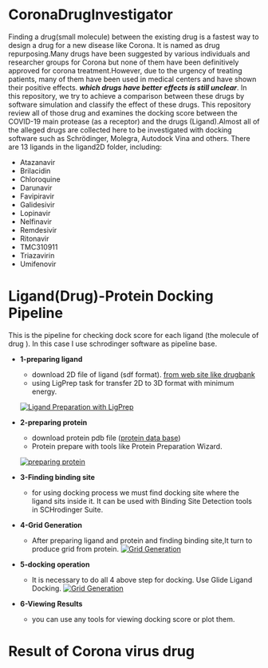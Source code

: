 # CoronaDrugInvestigator


Finding a drug(small molecule) between the existing drug is a fastest way to design a drug for a new disease like Corona. It is named as drug repurposing.Many drugs have been suggested by various individuals and researcher groups for Corona but none of them have been definitively approved for corona treatment.However, due to the urgency of treating patients, many of them have been used in medical centers and have shown their positive effects. ***which drugs have better effects is still unclear***. In this repository, we try to achieve a comparison between these drugs by software simulation and classify the effect of these drugs.
This repository review all of those drug and  examines the docking score between the COVID-19 main protease (as a receptor)  and the drugs (Ligand).Almost all of the alleged drugs are collected here to be investigated with docking software such as Schrödinger, Molegra, Autodock Vina and others.
 There are 13 ligands in the ligand2D folder, including:
 - Atazanavir
- Brilacidin
- Chloroquine
- Darunavir
- Favipiravir
- Galidesivir
- Lopinavir
- Nelfinavir
- Remdesivir
- Ritonavir
- TMC310911
- Triazavirin
- Umifenovir
# Ligand(Drug)-Protein Docking Pipeline
This is the pipeline for checking dock score for each ligand (the molecule of drug ). In this case I use schrodinger software as pipeline base.
- **1-preparing ligand**
  - download 2D file of ligand (sdf format). [from web site like drugbank](https://www.drugbank.ca/)
  - using LigPrep task for transfer 2D to 3D format with minimum energy.
  
   [![Ligand Preparation with LigPrep](https://img.youtube.com/vi/5vO88ui0JdM/0.jpg)](https://www.youtube.com/watch?v=5vO88ui0JdM)
- **2-preparing protein**
    - download protein pdb file ([protein data base](https://www.rcsb.org/)) 
    - Protein prepare with tools like  Protein Preparation Wizard.
  
   [![preparing protein](https://img.youtube.com/vi/YRFROyN88Fw/0.jpg)](https://www.youtube.com/watch?v=YRFROyN88Fw)
- **3-Finding binding site**  
  - for using docking process we must find docking site where the ligand sits inside it. It can be used with 
   Binding Site Detection tools in SCHrodinger Suite.
- **4-Grid Generation**
  - After preparing ligand and protein and finding binding site,It turn to produce grid from protein.
 [![Grid Generation](https://img.youtube.com/vi/_AUKLGtrBR8/0.jpg)](https://www.youtube.com/watch?v=_AUKLGtrBR8)
 - **5-docking operation**
   - It is necessary to do all 4 above step for docking. Use Glide Ligand Docking.
  [![Grid Generation](https://img.youtube.com/vi/htoaov6bQlk/0.jpg)](https://www.youtube.com/watch?v=htoaov6bQlk)
- **6-Viewing Results**
  - you can use any tools for viewing docking score or plot them.
 # Result of Corona virus drug
  


